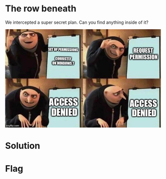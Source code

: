 # The row beneath

We intercepted a super secret plan. Can you find anything inside of it?

![plan](https://github.com/m14isme/CyberYoddha-CTF-Writeups/blob/main/Forensics/images/plan.png)

# Solution

# Flag
